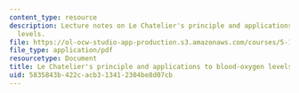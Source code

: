 ```yaml
---
content_type: resource
description: Lecture notes on Le Chatelier's principle and applications to blood-oxygen
  levels.
file: https://ol-ocw-studio-app-production.s3.amazonaws.com/courses/5-111-principles-of-chemical-science-fall-2008/5835843b422cacb313412304be8d07cb_lecnotes20.pdf
file_type: application/pdf
resourcetype: Document
title: Le Chatelier's principle and applications to blood-oxygen levels
uid: 5835843b-422c-acb3-1341-2304be8d07cb
---
```

